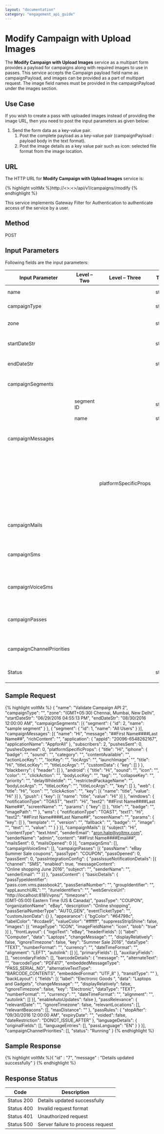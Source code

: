 ```yaml
---
layout: "documentation"
category: "engagement_api_guide"
---
```

                           


Modify Campaign with Upload Images
==================================

The **Modify Campaign with Upload Images** service as a multipart form provides a payload for campaigns along with required images to use in passes. This service accepts the Campaign payload field name as campaignPayload, and images can be provided as a part of multipart request. The image field names must be provided in the campaignPayload under the images section.

Use Case
--------

If you wish to create a pass with uploaded images instead of providing the image URL, then you need to post the input parameters as given below:

1.  Send the form data as a key-value pair.
    1.  Post the complete payload as a key-value pair (campaignPayload : payload body in the text format).
    2.  Post the image details as a key value pair such as icon: selected file format from the image location.

URL
---

The HTTP URL for **Modify Campaign with Upload Images** service is:

{% highlight voltMx %}http://<<host>>:<<port>>/api/v1/campaigns/<id>/modify
{% endhighlight %}

This service implements Gateway Filter for Authentication to authenticate access of the service by a user.

Method
------

POST

Input Parameters
----------------

Following fields are the input parameters:

  
| Input Parameter | Level – Two | Level – Three | Type | Description |
| --- | --- | --- | --- | --- |
| name |   |   | string | Name of the campaign |
| campaignType |   |   | string | Type of the campaign |
| zone |   |   | string | Selected time zone for the campaign |
| startDateStr |   |   | string | Date and time on which the campaign starts |
| endDateStr |   |   | string | Date and time on which the campaign ends |
| campaignSegments |   |   |   | An array of campaign segments |
|   | segment ID |   | string | Unique ID assigned to the campaign |
|   | name |   | string | Segment name |
| campaignMessages |   |   |   | An array of campaign message parameters, for more details, [see](Campaign.html#campaignmessages) |
|   |   | platformSpecificProps |   | Properties pertaining to specific platforms: iOS, Windows, BlackBerry Android, and Web, for more details, [see](Campaign.html#platformspecificprops-input-output-parameters) |
| campaignMails |   |   |   | An array of campaign mail parameters, for more details, [see](Campaign.html#campaignmails) |
| campaignSms |   |   |   | An array of campaign SMS parameters, for more details, [see](Campaign.html#campaignsms) |
| campaignVoiceSms |   |   |   | An array of campaign Voice SMS parameters, for more details, [see](Campaign.html#campaignvoicesms) |
| campaignPasses |   |   |   | An array of campaign passes parameters, for more details, [see](Campaign.html#campaignpasses) |
| campaignChannelPriorities |   |   |   | An array of campaign channel priorities. |
| Status |   |   | string | Current status of the campaign such as running |

Sample Request
--------------

{% highlight voltMx %}
            {
	"name": "Validate Campaign API 2",
	"campaignType": "",
	"zone": "(GMT+05:30) Chennai, Mumbai, New Delhi",
	"startDateStr": "06/29/2016 04:55:13 PM",
	"endDateStr": "08/30/2016 12:00:00 AM",
	"campaignSegments": [{
		"segment": {
			"id": 2,
			"name": "sample segment"
		}
	}, {
		"segment": {
			"id": 1,
			"name": "All Users"
		}
	}],
	"campaignMessages": [{
		"name": "Hi",
		"message": "##First Name####Last Name##",
		"richContent": "",
		"application": {
			"appId": "20096-6548262167",
			"applicationName": "AppforAll"
		},
		"subscribers": 2,
		"pushesSent": 0,
		"pushesOpened": 0,
		"platformSpecificProps": {
			"title": "Hi",
			"iphone": {
				"badge": "",
				"sound": "",
				"category": "",
				"contentAvailable": "",
				"actionLocKey": "",
				"locKey": "",
				"locArgs": "",
				"launchImage": "",
				"title": "Hi",
				"titleLocKey": "",
				"titleLocArgs": "",
				"customData": {
					"key": []
				}
			},
			"blackberry": {
				"header": []
			},
			"android": {
				"title": "Hi",
				"sound": "",
				"icon": "",
				"color": "",
				"clickAction": "",
				"bodyLocKey": "",
				"tag": "",
				"collapseKey": "",
				"priority": "",
				"delayWhileIdle": "",
				"restrictedPackageName": "",
				"bodyLocArgs": "",
				"titleLocKey": "",
				"titleLocArgs": "",
				"key": []
			},
                       "web": {
				"title": "Hi",
				"icon": "",
                               "clickAction": "",
				"key": [{
					"name": "title",
					"value": "Hi"
				}]
			},
			"jpush": {
				"key": [{
					"name": "title",
					"value": "Hi"
				}]
			},
			"windows": {
				"notificationType": "TOAST",
				"text1": "Hi",
				"text2": "##First Name####Last Name##",
				"screenName": "",
				"params": {
					"key": []
				},
				"title": "",
				"badge": "",
				"imagePath": ""
			},
			"wns": {
				"notificationType": "TOAST",
				"text1": "Hi",
				"text2": "##First Name####Last Name##",
				"screenName": "",
				"params": {
					"key": []
				},
				"template": "",
				"version": "",
				"fallback": "",
				"badge": "",
				"image": "",
				"text": "",
				"value": ""
			}
		}
	}],
	"campaignMails": [{
		"subject": "Hi",
		"contentType": "text.html",
		"senderEmail": "aron.hale@voltmx.com",
		"senderName": "admin",
		"content": "##First Name####Email##",
		"mailsSent": 0,
		"mailsOpened": 0
	}],
	"campaignSms": [],
	"campaignVoiceSms": [],
	"campaignPasses": [{
		"passName": "eBay Summer Sale coupons",
		"passType": "COUPON",
		"passOpened": 0,
		"passSent": 0,
		"passIntegrationConfig": {
			"passIssueNotificationDetails": [{
				"channel": "SMS",
				"enabled": true,
				"messageContent":   
"Online shopping June 2016",
				"subject": "",
				"senderName": "",
				"senderEmail": ""
			}]
		},
		"passContent": {
			"basicDetails": {
				"passTypeIdentifier":   
"pass.com.vms.passbook2",
				"passSerialNumber": "",
				"groupIdentifier": "",
				"appLaunchURL": "",
				"ituneIdentifiers": "",
				"webServiceUrl":   
"http://localhost:8181/vpns/",
				"timezone": "  
(GMT-05:00) Eastern Time (US & Canada)",
				"passType": "COUPON",
				"organizationName": "eBay",
				"description": "Online shopping",
				"passSerialNumberType": "AUTO_GEN",
				"eventTicketType": "",
				"customJsonData": {}
			},
			"appearance": {
				"bgColor": "#64798c",
				"labelColor": "#ccdae9",
				"valueColor": "#ffffff",
				"suppressStripShine": false,
				"images": [{
					"imageType": "ICON",
					"imageFieldName": "icon",
					"blob": "true"
				}]
			},
			"frontLayout": {
				"logoText": "eBay",
				"headerFields": [{
					"label": "Computer",
					"data": "Laptops",
					"changeMessage": "",
					"displayRelatively": false,
					"ignoreTimezone": false,
					"key": "Summer Sale 2016",
					"dataType": "TEXT",
					"numberFormat": "",
					"currency": "",
					"dateTimeFormat": "",
					"alignment": "LEFT",
					"autolink": []
				}],
				"primaryFields": [],
				"auxiliaryFields": [],
				"secondaryFields": [],
				"barcodeDetails": {
					"message": "",
					"alternateText": "",
					"barcodeType": "PDF417",
					"embeddedMessageType":  
 "PASS_SERIAL_NO",
					"alternativeTextType":   
"BARCODE_CONTENTS",
					"embeddedFormat": "UTF_8"
				},
				"transitType": ""
			},
			"backLayout": {
				"fields": [{
					"label": "Electronic Goods ",
					"data": "Laptops and Gadgets",
					"changeMessage": "",
					"displayRelatively": false,
					"ignoreTimezone": false,
					"key": "Electronic",
					"dataType": "TEXT",
					"numberFormat": "",
					"currency": "",
					"dateTimeFormat": "",
					"alignment": "",
					"autolink": []
				}],
				"enableAutoUpdates": false
			},
			"passRelevance": {
				"relevantDate": "",
				"ignoreTimezone": false,
				"relevantLocations": [],
				"relevantBeacons": [],
				"maxDistance": ""
			},
			"passRules": {
				"stopAfter": "09/30/2016 12:00:00 AM",
				"expiryDate": "",
				"voided": false,
				"dateRestriction": "DONOT_ISSUE_AFTER"
			},
			"languageDetails": {
				"originalFields": [],
				"languageEntries": [],
				"passLanguage": "EN"
			}
		}
	}],
	"campaignChannelPriorities": [],
	"status": "Running"
}
{% endhighlight %}

Sample Response
---------------

{% highlight voltMx %}{
  "id" : "7",
  "message" : "Details updated successfully"
}
{% endhighlight %}

Response Status
---------------

  
| Code | Description |
| --- | --- |
| Status 200 | Details updated successfully |
| Status 400 | Invalid request format |
| Status 401 | Unauthorized request |
| Status 500 | Server failure to process request |
